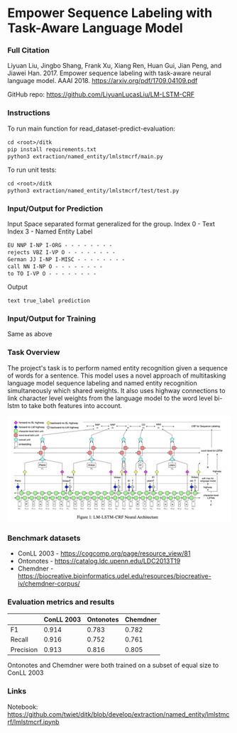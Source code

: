# Empower Sequence Labeling with Task-Aware Language Model

### Full Citation

Liyuan Liu, Jingbo Shang, Frank Xu, Xiang Ren, Huan Gui, Jian Peng, and Jiawei Han. 2017. Empower sequence labeling with task-aware neural language model. AAAI 2018. https://arxiv.org/pdf/1709.04109.pdf

GitHub repo: https://github.com/LiyuanLucasLiu/LM-LSTM-CRF

### Instructions
To run main function for read_dataset-predict-evaluation:
```
cd <root>/ditk
pip install requirements.txt
python3 extraction/named_entity/lmlstmcrf/main.py
```

To run unit tests:
```
cd <root>/ditk
python3 extraction/named_entity/lmlstmcrf/test/test.py
```

### Input/Output for Prediction
Input
Space separated format generalized for the group.
Index 0 - Text
Index 3 - Named Entity Label
```
EU NNP I-NP I-ORG - - - - - - - -
rejects VBZ I-VP O - - - - - - - -
German JJ I-NP I-MISC - - - - - - - -
call NN I-NP O - - - - - - - -
to TO I-VP O - - - - - - - -
```

Output
```
text true_label prediction 
```

### Input/Output for Training
Same as above

### Task Overview
The project's task is to perform named entity recognition given a sequence of words for a sentence. This model uses a novel
approach of multitasking language model sequence labeling and named entity recognition simultaneously which shared weights.
It also uses highway connections to link character level weights from the language model to the word level bi-lstm to take 
both features into account.

![FCN_schematic](figure1.png?raw=true)

### Benchmark datasets
* ConLL 2003 - https://cogcomp.org/page/resource_view/81
* Ontonotes - https://catalog.ldc.upenn.edu/LDC2013T19
* Chemdner - https://biocreative.bioinformatics.udel.edu/resources/biocreative-iv/chemdner-corpus/

### Evaluation metrics and results
|         |ConLL 2003|Ontonotes|Chemdner|
|---------|----------|---------|--------|
|F1       |0.914     |0.783    |0.782   |
|Recall   |0.916     |0.752    |0.761   |
|Precision|0.913     |0.816    |0.805   |

Ontonotes and Chemdner were both trained on a subset of equal size to ConLL 2003

### Links
Notebook: https://github.com/twiet/ditk/blob/develop/extraction/named_entity/lmlstmcrf/lmlstmcrf.ipynb
